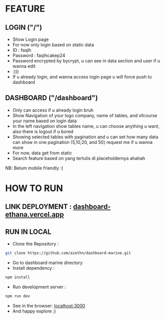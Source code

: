 # FEATURE

## LOGIN ("/")

- Show Login page
- For now only login based on static data
- ID : faqih
- Password : faqihcakep24
- Password encrypted by bycrypt, u can see in data section and user if u wanna edit
- :)))
- If u already login, and wanna access login page u will force push to dashboard

## DASHBOARD ("/dashboard")

- Only can access if u already login bruh
- Show Navigation of your logo company, name of tables, and ofcourse your name based on login data
- In the left navigation show tables name, u can choose anything u want, also there is logout if u bored
- Showing selected tables with pagination and u can set how many data can show in one pagination (5,10,20, and 50) request me if u wanna more
- For now, data get from static
- Search feature based on yang tertulis di placeholdernya ahahah

NB: Belum mobile friendly :(

# HOW TO RUN

## LINK DEPLOYMENT : [dashboard-ethana.vercel.app](https://dashboard-ethana.vercel.app/)

## RUN IN LOCAL

- Clone the Repository :

```bash
git clone https://github.com/aiethn/dashboard-marine.git
```

- Go to dashboard marine directory
- Install dependency :

```bash
npm install
```

- Run development server :

```bash
npm run dev
```

- See in the browser: [localhost:3000](http://localhost:3000)
- And happy explore ;)
